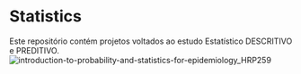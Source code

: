 # Statistics
Este repositório contém projetos voltados ao estudo Estatístico DESCRITIVO e PREDITIVO.
![introduction-to-probability-and-statistics-for-epidemiology_HRP259](https://user-images.githubusercontent.com/73768941/148776793-41efa2d3-0053-44dd-acf5-24a43eef07f0.jpg)
